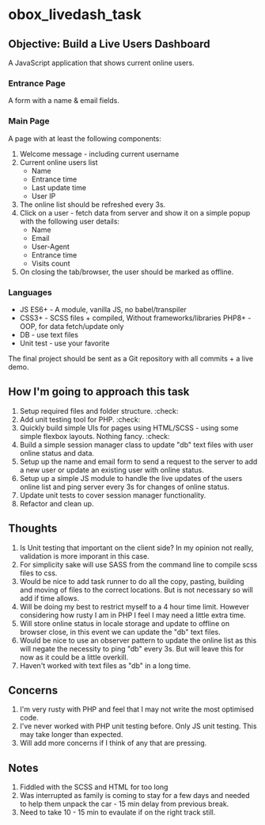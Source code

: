 # obox_livedash_task

## Objective: Build a Live Users Dashboard
A JavaScript application that shows current online users. 

### Entrance Page
A form with a name & email fields.

### Main Page
A page with at least the following components:
1. Welcome message - including current username
2. Current online users list
    - Name
    - Entrance time
    - Last update time
    - User IP
3. The online list should be refreshed every 3s.
4. Click on a user - fetch data from server and show it on a simple popup with the following
user details:
    - Name
    - Email
    - User-Agent
    - Entrance time
    - Visits count
5. On closing the tab/browser, the user should be marked as offline. 

### Languages

- JS ES6+ - A module, vanilla JS, no babel/transpiler
- CSS3+ - SCSS files + compiled, Without frameworks/libraries PHP8+ - OOP, for data fetch/update only
- DB - use text files
- Unit test - use your favorite

The final project should be sent as a Git repository with all commits + a live demo.

## How I'm going to approach this task
1. Setup required files and folder structure. :check:
2. Add unit testing tool for PHP. :check:
3. Quickly build simple UIs for pages using HTML/SCSS - using some simple flexbox layouts. Nothing fancy. :check:
4. Build a simple session manager class to update "db" text files with user online status and data.
5. Setup up the name and email form to send a request to the server to add a new user or update an existing user with online status.
6. Setup up a simple JS module to handle the live updates of the users online list and ping server every 3s for changes of online status.
7. Update unit tests to cover session manager functionality. 
8. Refactor and clean up.

## Thoughts
1. Is Unit testing that important on the client side? In my opinion not really, validation is more imporant in this case.
2. For simplicity sake will use SASS from the command line to compile scss files to css.
3. Would be nice to add task runner to do all the copy, pasting, building and moving of files to the correct locations. But is not necessary so will add if time allows.
4. Will be doing my best to restrict myself to a 4 hour time limit. However considering how rusty I am in PHP I feel I may need a little extra time.
5. Will store online status in locale storage and update to offline on browser close, in this event we can update the "db" text files. 
6. Would be nice to use an observer pattern to update the online list as this will negate the necessity to ping "db" every 3s. But will leave this for now as it could be a little overkill.
7. Haven't worked with text files as "db" in a long time. 

## Concerns
1. I'm very rusty with PHP and feel that I may not write the most optimised code.
2. I've never worked with PHP unit testing before. Only JS unit testing. This may take longer than expected. 
3. Will add more concerns if I think of any that are pressing. 


## Notes 
1. Fiddled with the SCSS and HTML for too long
2. Was interrupted as family is coming to stay for a few days and needed to help them unpack the car - 15 min delay from previous break.
3. Need to take 10 - 15 min to evaulate if on the right track still.
